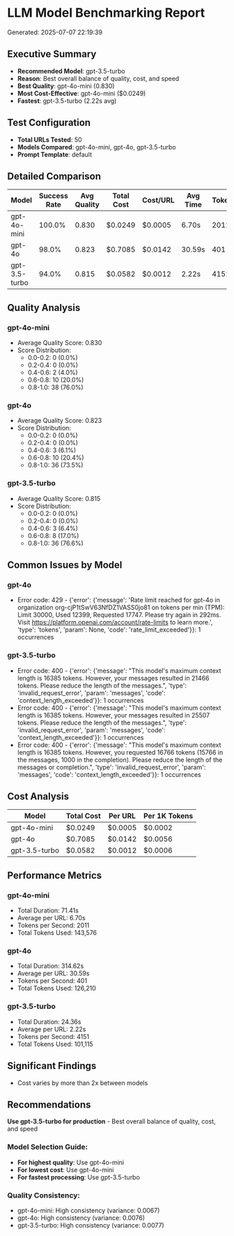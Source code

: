 # LLM Model Benchmarking Report

Generated: 2025-07-07 22:19:39

## Executive Summary
- **Recommended Model**: gpt-3.5-turbo
- **Reason**: Best overall balance of quality, cost, and speed
- **Best Quality**: gpt-4o-mini (0.830)
- **Most Cost-Effective**: gpt-4o-mini ($0.0249)
- **Fastest**: gpt-3.5-turbo (2.22s avg)

## Test Configuration
- **Total URLs Tested**: 50
- **Models Compared**: gpt-4o-mini, gpt-4o, gpt-3.5-turbo
- **Prompt Template**: default

## Detailed Comparison

| Model | Success Rate | Avg Quality | Total Cost | Cost/URL | Avg Time | Tokens/sec |
|-------|-------------|-------------|------------|----------|----------|------------|
| gpt-4o-mini | 100.0% | 0.830 | $0.0249 | $0.0005 | 6.70s | 2011 |
| gpt-4o | 98.0% | 0.823 | $0.7085 | $0.0142 | 30.59s | 401 |
| gpt-3.5-turbo | 94.0% | 0.815 | $0.0582 | $0.0012 | 2.22s | 4151 |

## Quality Analysis

### gpt-4o-mini
- Average Quality Score: 0.830
- Score Distribution:
  - 0.0-0.2: 0 (0.0%)
  - 0.2-0.4: 0 (0.0%)
  - 0.4-0.6: 2 (4.0%)
  - 0.6-0.8: 10 (20.0%)
  - 0.8-1.0: 38 (76.0%)

### gpt-4o
- Average Quality Score: 0.823
- Score Distribution:
  - 0.0-0.2: 0 (0.0%)
  - 0.2-0.4: 0 (0.0%)
  - 0.4-0.6: 3 (6.1%)
  - 0.6-0.8: 10 (20.4%)
  - 0.8-1.0: 36 (73.5%)

### gpt-3.5-turbo
- Average Quality Score: 0.815
- Score Distribution:
  - 0.0-0.2: 0 (0.0%)
  - 0.2-0.4: 0 (0.0%)
  - 0.4-0.6: 3 (6.4%)
  - 0.6-0.8: 8 (17.0%)
  - 0.8-1.0: 36 (76.6%)

## Common Issues by Model

### gpt-4o
- Error code: 429 - {'error': {'message': 'Rate limit reached for gpt-4o in organization org-cjP1tSwV63NfDZ1VASS0jo81 on tokens per min (TPM): Limit 30000, Used 12399, Requested 17747. Please try again in 292ms. Visit https://platform.openai.com/account/rate-limits to learn more.', 'type': 'tokens', 'param': None, 'code': 'rate_limit_exceeded'}}: 1 occurrences

### gpt-3.5-turbo
- Error code: 400 - {'error': {'message': "This model's maximum context length is 16385 tokens. However, your messages resulted in 21466 tokens. Please reduce the length of the messages.", 'type': 'invalid_request_error', 'param': 'messages', 'code': 'context_length_exceeded'}}: 1 occurrences
- Error code: 400 - {'error': {'message': "This model's maximum context length is 16385 tokens. However, your messages resulted in 25507 tokens. Please reduce the length of the messages.", 'type': 'invalid_request_error', 'param': 'messages', 'code': 'context_length_exceeded'}}: 1 occurrences
- Error code: 400 - {'error': {'message': "This model's maximum context length is 16385 tokens. However, you requested 16766 tokens (15766 in the messages, 1000 in the completion). Please reduce the length of the messages or completion.", 'type': 'invalid_request_error', 'param': 'messages', 'code': 'context_length_exceeded'}}: 1 occurrences

## Cost Analysis

| Model | Total Cost | Per URL | Per 1K Tokens |
|-------|-----------|---------|---------------|
| gpt-4o-mini | $0.0249 | $0.0005 | $0.0002 |
| gpt-4o | $0.7085 | $0.0142 | $0.0056 |
| gpt-3.5-turbo | $0.0582 | $0.0012 | $0.0006 |

## Performance Metrics

### gpt-4o-mini
- Total Duration: 71.41s
- Average per URL: 6.70s
- Tokens per Second: 2011
- Total Tokens Used: 143,576

### gpt-4o
- Total Duration: 314.62s
- Average per URL: 30.59s
- Tokens per Second: 401
- Total Tokens Used: 126,210

### gpt-3.5-turbo
- Total Duration: 24.36s
- Average per URL: 2.22s
- Tokens per Second: 4151
- Total Tokens Used: 101,115

## Significant Findings
- Cost varies by more than 2x between models

## Recommendations

**Use gpt-3.5-turbo for production** - Best overall balance of quality, cost, and speed

### Model Selection Guide:
- **For highest quality**: Use gpt-4o-mini
- **For lowest cost**: Use gpt-4o-mini
- **For fastest processing**: Use gpt-3.5-turbo

### Quality Consistency:
- gpt-4o-mini: High consistency (variance: 0.0067)
- gpt-4o: High consistency (variance: 0.0076)
- gpt-3.5-turbo: High consistency (variance: 0.0077)